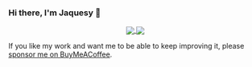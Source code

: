 ### Hi there, I'm Jaquesy :wave:

<p align="center">
  <a href="https://github.com/passivemodding/">
    <img align="center" src="https://github-readme-stats.vercel.app/api?username=passivemodding&count_private=true&include_all_commits=true&show_icons=true&custom_title=GitHub Stats&theme=tokyonight" /> 
  </a>
  <a href="https://github.com/passivemodding/">
    <img align="center" src="https://github-readme-stats.vercel.app/api/top-langs/?username=passivemodding&layout=compact&show_icons=true&langs_count=8&theme=tokyonight" />
  </a>
</p>
 

If you like my work and want me to be able to keep improving it, please [sponsor me on BuyMeACoffee](https://www.buymeacoffee.com/Jaquesy).
